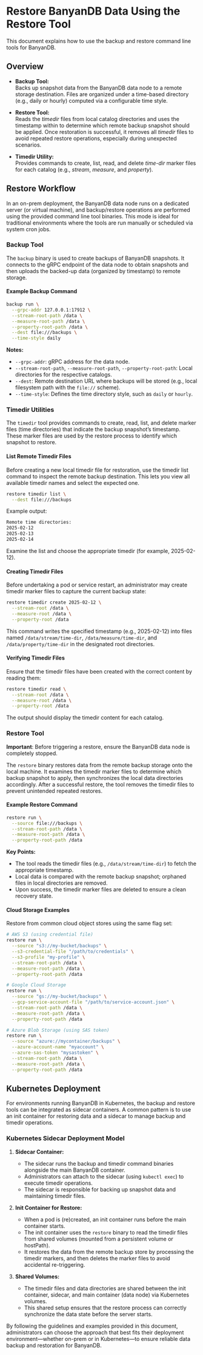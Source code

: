 # Restore BanyanDB Data Using the Restore Tool

This document explains how to use the backup and restore command line tools for BanyanDB.

## Overview

- **Backup Tool:**  
  Backs up snapshot data from the BanyanDB data node to a remote storage destination. Files are organized under a time-based directory (e.g., daily or hourly) computed via a configurable time style.

- **Restore Tool:**  
  Reads the *timedir* files from local catalog directories and uses the timestamp within to determine which remote backup snapshot should be applied. Once restoration is successful, it removes all *timedir* files to avoid repeated restore operations, especially during unexpected scenarios.

- **Timedir Utility:**  
  Provides commands to create, list, read, and delete *time-dir* marker files for each catalog (e.g., _stream_, _measure_, and _property_).

## Restore Workflow

In an on-prem deployment, the BanyanDB data node runs on a dedicated server (or virtual machine), and backup/restore operations are performed using the provided command line tool binaries. This mode is ideal for traditional environments where the tools are run manually or scheduled via system cron jobs.

### Backup Tool

The `backup` binary is used to create backups of BanyanDB snapshots. It connects to the gRPC endpoint of the data node to obtain snapshots and then uploads the backed-up data (organized by timestamp) to remote storage.

#### Example Backup Command

```sh
backup run \
  --grpc-addr 127.0.0.1:17912 \
  --stream-root-path /data \
  --measure-root-path /data \
  --property-root-path /data \
  --dest file:///backups \
  --time-style daily
```

**Notes:**

- `--grpc-addr`: gRPC address for the data node.
- `--stream-root-path`, `--measure-root-path`, `--property-root-path`: Local directories for the respective catalogs.
- `--dest`: Remote destination URL where backups will be stored (e.g., local filesystem path with the `file://` scheme).
- `--time-style`: Defines the time directory style, such as `daily` or `hourly`.

### Timedir Utilities

The `timedir` tool provides commands to create, read, list, and delete marker files (time directories) that indicate the backup snapshot’s timestamp. These marker files are used by the restore process to identify which snapshot to restore.

#### List Remote Timedir Files

Before creating a new local timedir file for restoration, use the timedir list command to inspect the remote backup destination. This lets you view all available timedir names and select the expected one.

```sh
restore timedir list \
  --dest file:///backups
```

Example output:

```sh
Remote time directories:
2025-02-12
2025-02-13
2025-02-14
```

Examine the list and choose the appropriate timedir (for example, 2025-02-12).

#### Creating Timedir Files

Before undertaking a pod or service restart, an administrator may create timedir marker files to capture the current backup state:

```sh
restore timedir create 2025-02-12 \
  --stream-root /data \
  --measure-root /data \
  --property-root /data
```

This command writes the specified timestamp (e.g., 2025-02-12) into files named `/data/stream/time-dir`, `/data/measure/time-dir`, and `/data/property/time-dir` in the designated root directories.

#### Verifying Timedir Files

Ensure that the timedir files have been created with the correct content by reading them:

```sh
restore timedir read \
  --stream-root /data \
  --measure-root /data \
  --property-root /data
```

The output should display the timedir content for each catalog.

### Restore Tool

**Important**: Before triggering a restore, ensure the BanyanDB data node is completely stopped.

The `restore` binary restores data from the remote backup storage onto the local machine. It examines the timedir marker files to determine which backup snapshot to apply, then synchronizes the local data directories accordingly. After a successful restore, the tool removes the timedir files to prevent unintended repeated restores.

#### Example Restore Command

```sh
restore run \
  --source file:///backups \
  --stream-root-path /data \
  --measure-root-path /data \
  --property-root-path /data
```

**Key Points:**

- The tool reads the timedir files (e.g., `/data/stream/time-dir`) to fetch the appropriate timestamp.
- Local data is compared with the remote backup snapshot; orphaned files in local directories are removed.
- Upon success, the timedir marker files are deleted to ensure a clean recovery state.

#### Cloud Storage Examples

Restore from common cloud object stores using the same flag set:

```bash
# AWS S3 (using credential file)
restore run \
  --source "s3://my-bucket/backups" \
  --s3-credential-file "/path/to/credentials" \
  --s3-profile "my-profile" \
  --stream-root-path /data \
  --measure-root-path /data \
  --property-root-path /data

# Google Cloud Storage
restore run \
  --source "gs://my-bucket/backups" \
  --gcp-service-account-file "/path/to/service-account.json" \
  --stream-root-path /data \
  --measure-root-path /data \
  --property-root-path /data

# Azure Blob Storage (using SAS token)
restore run \
  --source "azure://mycontainer/backups" \
  --azure-account-name "myaccount" \
  --azure-sas-token "mysastoken" \
  --stream-root-path /data \
  --measure-root-path /data \
  --property-root-path /data
```

## Kubernetes Deployment

For environments running BanyanDB in Kubernetes, the backup and restore tools can be integrated as sidecar containers. A common pattern is to use an init container for restoring data and a sidecar to manage backup and timedir operations.

### Kubernetes Sidecar Deployment Model

1. **Sidecar Container:**
   - The sidecar runs the backup and timedir command binaries alongside the main BanyanDB container.
   - Administrators can attach to the sidecar (using `kubectl exec`) to execute timedir operations.
   - The sidecar is responsible for backing up snapshot data and maintaining timedir files.

2. **Init Container for Restore:**
   - When a pod is (re)created, an init container runs before the main container starts.
   - The init container uses the `restore` binary to read the timedir files from shared volumes (mounted from a persistent volume or hostPath).
   - It restores the data from the remote backup store by processing the timedir markers, and then deletes the marker files to avoid accidental re-triggering.

3. **Shared Volumes:**
   - The timedir files and data directories are shared between the init container, sidecar, and main container (data node) via Kubernetes volumes.
   - This shared setup ensures that the restore process can correctly synchronize the data state before the server starts.

By following the guidelines and examples provided in this document, administrators can choose the approach that best fits their deployment environment—whether on-prem or in Kubernetes—to ensure reliable data backup and restoration for BanyanDB.
